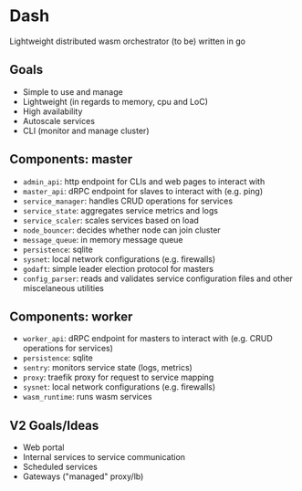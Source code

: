 # Dash
Lightweight distributed wasm orchestrator (to be) written in go

## Goals

- Simple to use and manage
- Lightweight (in regards to memory, cpu and LoC)
- High availability
- Autoscale services
- CLI (monitor and manage cluster)

## Components: master
- `admin_api`: http endpoint for CLIs and web pages to interact with
- `master_api`: dRPC endpoint for slaves to interact with (e.g. ping)
- `service_manager`: handles CRUD operations for services
- `service_state`: aggregates service metrics and logs
- `service_scaler`: scales services based on load
- `node_bouncer`: decides whether node can join cluster
- `message_queue`: in memory message queue
- `persistence`: sqlite
- `sysnet`: local network configurations (e.g. firewalls)
- `godaft`: simple leader election protocol for masters
- `config_parser`: reads and validates service configuration files
and other miscelaneous utilities

## Components: worker
- `worker_api`: dRPC endpoint for masters to interact with (e.g. CRUD operations for services)
- `persistence`: sqlite
- `sentry`: monitors service state (logs, metrics)
- `proxy`: traefik proxy for request to service mapping
- `sysnet`: local network configurations (e.g. firewalls)
- `wasm_runtime`: runs wasm services

## V2 Goals/Ideas
- Web portal
- Internal services to service communication
- Scheduled services
- Gateways ("managed" proxy/lb)
